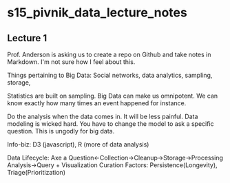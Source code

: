 # s15_pivnik_data_lecture_notes

## Lecture 1

Prof. Anderson is asking us to create a repo on Github and take notes in Markdown. I'm not sure how I feel about this. 

Things pertaining to Big Data:
Social networks, data analytics, sampling, storage,

Statistics are built on sampling. Big Data can make us omnipotent. We can know exactly how many times an event happened
for instance. 

Do the analysis when the data comes in. It will be less painful. Data modeling is wicked hard. You have to change the model to ask a specific question. This is ungodly for big data. 

Info-biz: D3 (javascript), R (more of data analysis)

Data Lifecycle: Axe a Question<-Collection->Cleanup->Storage->Processing Analysis->Query + Visualization
Curation Factors: Persistence(Longevity), Triage(Prioritization)
